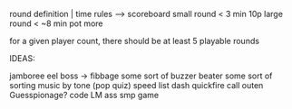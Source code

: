 round definition | time rules --> scoreboard
small round      < 3 min          10p
large round      < ~8 min         pot more

for a given player count, there should be at least 5 playable rounds

IDEAS:

[//]: # (basic ahh round)
jamboree eel boss -> fibbage
some sort of buzzer beater
some sort of sorting
music by tone (pop quiz)
speed list
dash
quickfire
call outen 
Guesspionage?
code LM ass smp game
